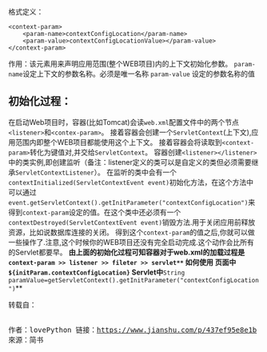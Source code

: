 <div>

格式定义：
<pre class="hljs xml"><code class="xml"><span class="hljs-tag">&lt;<span class="hljs-name">context-param</span>&gt;</span>  
    <span class="hljs-tag">&lt;<span class="hljs-name">param-name</span>&gt;</span>contextConfigLocation<span class="hljs-tag">&lt;/<span class="hljs-name">param-name</span>&gt;</span>  
    <span class="hljs-tag">&lt;<span class="hljs-name">param-value</span>&gt;</span>contextConfigLocationValue&gt;<span class="hljs-tag">&lt;/<span class="hljs-name">param-value</span>&gt;</span>  
<span class="hljs-tag">&lt;/<span class="hljs-name">context-param</span>&gt;</span>  
</code></pre>
作用：该元素用来声明应用范围(整个WEB项目)内的上下文初始化参数。
<code>param-name</code>设定上下文的参数名称。必须是唯一名称
<code>param-value</code> 设定的参数名称的值
<h2>初始化过程：</h2>
在启动Web项目时，容器(比如Tomcat)会读<code>web.xml</code>配置文件中的两个节点<code>&lt;listener&gt;</code>和<code>&lt;contex-param&gt;</code>。
接着容器会创建一个<code>ServletContext</code>(上下文),应用范围内即整个WEB项目都能使用这个上下文。
接着容器会将读取到<code>&lt;context-param&gt;</code>转化为键值对,并交给<code>ServletContext</code>。
容器创建<code>&lt;listener&gt;&lt;/listener&gt;</code>中的类实例,即创建监听（备注：listener定义的类可以是自定义的类但必须需要继承<code>ServletContextListener</code>）。
在监听的类中会有一个<code>contextInitialized(ServletContextEvent event)</code>初始化方法，在这个方法中可以通过<code>event.getServletContext().getInitParameter("contextConfigLocation")</code>来得到<code>context-param</code>设定的值。在这个类中还必须有一个<code>contextDestroyed(ServletContextEvent event)</code>销毁方法.用于关闭应用前释放资源，比如说数据库连接的关闭。
得到这个<code>context-param</code>的值之后,你就可以做一些操作了.注意,这个时候你的WEB项目还没有完全启动完成.这个动作会比所有的Servlet都要早。
<strong>由上面的初始化过程可知容器对于web.xml的加载过程是<code>context-param &gt;&gt; listener &gt;&gt; fileter &gt;&gt; servlet**</code>
如何使用
页面中<code>${initParam.contextConfigLocation}</code>
Servlet中</strong><code>String paramValue=getServletContext().getInitParameter("contextConfigLocation")</code>**

</div>
<pre>转载自：

作者：lovePython
链接：https://www.jianshu.com/p/437ef95e8e1b
來源：简书</pre>